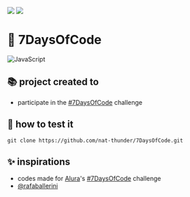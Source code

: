 <a href="https://github.com/nat-thunder/7DaysOfCode/blob/main/README-ptbr.md" onclick="BR()"><img src="https://img.shields.io/badge/%20PT&#8208;BR-yellow.svg?style=for-the-badge"></a>
<a href="#"><img src="https://img.shields.io/badge/%20EN-blue.svg?style=for-the-badge"></a>

# 📑 7DaysOfCode
![JavaScript](https://img.shields.io/badge/javascript-%23323330.svg?style=for-the-badge&logo=javascript&logoColor=%23F7DF1E)


## 📚 project created to
  - participate in the [#7DaysOfCode](https://7daysofcode.io/) challenge

## 📑 how to test it
  ```
  git clone https://github.com/nat-thunder/7DaysOfCode.git
  ```
  
## ✨ inspirations
  - codes made for [Alura](https://github.com/alura-challenges)'s [#7DaysOfCode](https://7daysofcode.io/) challenge
  - [@rafaballerini](https://github.com/rafaballerini)
